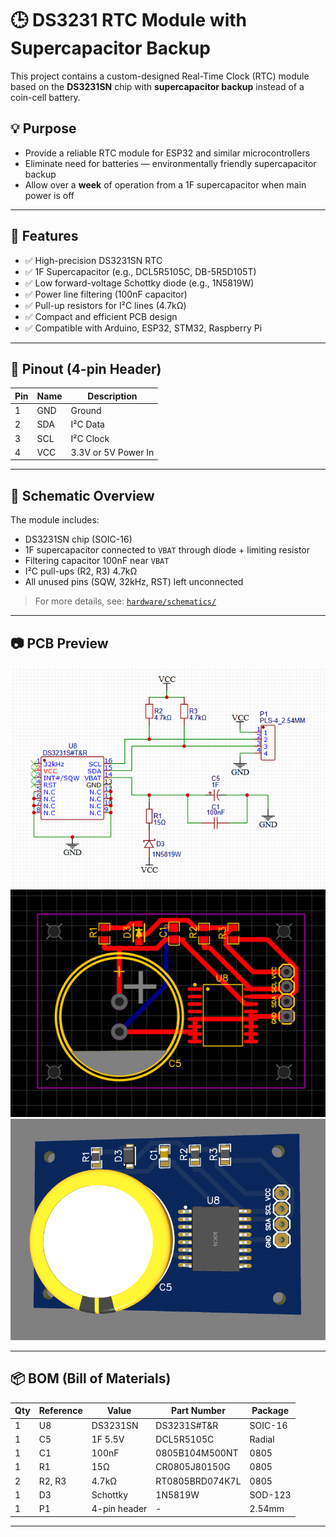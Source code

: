 # 🕒 DS3231 RTC Module with Supercapacitor Backup

This project contains a custom-designed Real-Time Clock (RTC) module based on the **DS3231SN** chip with **supercapacitor backup** instead of a coin-cell battery.

## 💡 Purpose

- Provide a reliable RTC module for ESP32 and similar microcontrollers
- Eliminate need for batteries — environmentally friendly supercapacitor backup
- Allow over a **week** of operation from a 1F supercapacitor when main power is off

---

## 🧩 Features

- ✅ High-precision DS3231SN RTC
- ✅ 1F Supercapacitor (e.g., DCL5R5105C, DB-5R5D105T)
- ✅ Low forward-voltage Schottky diode (e.g., 1N5819W)
- ✅ Power line filtering (100nF capacitor)
- ✅ Pull-up resistors for I²C lines (4.7kΩ)
- ✅ Compact and efficient PCB design
- ✅ Compatible with Arduino, ESP32, STM32, Raspberry Pi

---

## 🔌 Pinout (4-pin Header)

| Pin | Name | Description          |
|-----|------|----------------------|
| 1   | GND  | Ground               |
| 2   | SDA  | I²C Data             |
| 3   | SCL  | I²C Clock            |
| 4   | VCC  | 3.3V or 5V Power In  |

---

## 🔧 Schematic Overview

The module includes:
- DS3231SN chip (SOIC-16)
- 1F supercapacitor connected to `VBAT` through diode + limiting resistor
- Filtering capacitor 100nF near `VBAT`
- I²C pull-ups (R2, R3) 4.7kΩ
- All unused pins (SQW, 32kHz, RST) left unconnected

> For more details, see: [`hardware/schematics/`](hardware/schematics/)

---

## 📷 PCB Preview

![PCB Preview](hardware/preview/schematic_diagram.png)
![PCB Preview](hardware/preview/pcb.png)
![PCB Preview](hardware/preview/3d.png)

---

## 📦 BOM (Bill of Materials)

| Qty | Reference | Value       | Part Number        | Package |
|-----|-----------|-------------|--------------------|---------|
| 1   | U8        | DS3231SN    | DS3231S#T&R        | SOIC-16 |
| 1   | C5        | 1F 5.5V     | DCL5R5105C         | Radial  |
| 1   | C1        | 100nF       | 0805B104M500NT     | 0805    |
| 1   | R1        | 15Ω         | CR0805J80150G      | 0805    |
| 2   | R2, R3    | 4.7kΩ       | RT0805BRD074K7L    | 0805    |
| 1   | D3        | Schottky    | 1N5819W            | SOD-123 |
| 1   | P1        | 4-pin header| -                  | 2.54mm  |

---
